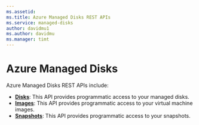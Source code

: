 ```yaml
---
ms.assetid: 
ms.title: Azure Managed Disks REST APIs
ms.service: managed-disks
author: davidmu1
ms.author: davidmu
ms.manager: timt
---
```



# Azure Managed Disks

Azure Managed Disks REST APIs include:

- **[Disks](disks/disks-api.md)**: This API provides programmatic access to your managed disks.
- **[Images](images/images-api.md)**: This API provides programmatic access to your virtual machine images. 
- **[Snapshots](snapshots/snapshots-api.md)**: This API provides programmatic access to your snapshots.